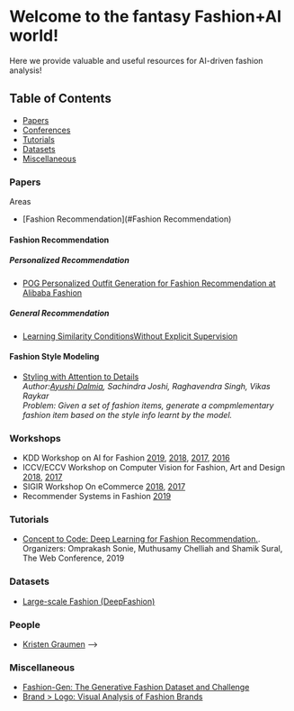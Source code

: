 # Welcome to the fantasy Fashion+AI world!

Here we provide valuable and useful resources for AI-driven fashion analysis!
## Table of Contents

* [Papers](#papers)
* [Conferences](#workshops)
* [Tutorials](#tutorials)
* [Datasets](#datasets)
* [Miscellaneous](#miscellaneous)


### Papers

Areas
* [Fashion Recommendation](#Fashion Recommendation)


#### Fashion Recommendation
##### Personalized Recommendation
  - [POG Personalized Outfit Generation for Fashion Recommendation at Alibaba Fashion](https://arxiv.org/abs/1905.01866)
##### General Recommendation
  - [Learning Similarity ConditionsWithout Explicit Supervision](https://arxiv.org/abs/1908.08589)
  
#### Fashion Style Modeling
  - [Styling with Attention to Details](https://arxiv.org/abs/1905.01866) <br/>
  *Author:[Ayushi Dalmia](https://ayushidalmia.github.io/), Sachindra Joshi, Raghavendra Singh, Vikas Raykar*&nbsp; <br/>
  *Problem: Given a set of fashion items, generate a compmlementary fashion item based on the style info learnt by the model.*
  


### Workshops
* KDD Workshop on AI for Fashion [2019](https://kddfashion2019.mybluemix.net/), [2018](https://kddfashion2018.mybluemix.net/), [2017](https://kddfashion2017.mybluemix.net/), [2016](http://kddfashion2016.mybluemix.net/)
* ICCV/ECCV Workshop on Computer Vision for Fashion, Art and Design [2018](https://sites.google.com/view/eccvfashion/), [2017](https://sites.google.com/zalando.de/cvf-iccv2017/home?authuser=0)
* SIGIR Workshop On eCommerce [2018](https://sigir-ecom.github.io/index.html), [2017](http://sigir-ecom.weebly.com/)
* Recommender Systems in Fashion [2019](https://zalandoresearch.github.io/fashionxrecsys/)

### Tutorials
* [Concept to Code: Deep Learning for Fashion Recommendation.](https://www2019.thewebconf.org/tutorials).        
Organizers: Omprakash Sonie, Muthusamy Chelliah and Shamik Sural, The Web Conference, 2019


### Datasets
* [Large-scale Fashion (DeepFashion)](http://mmlab.ie.cuhk.edu.hk/projects/DeepFashion.html)

### People
* [Kristen Graumen](http://www.cs.utexas.edu/users/grauman/)
-->
### Miscellaneous
- [Fashion-Gen: The Generative Fashion Dataset and Challenge](https://arxiv.org/abs/1806.08317v1)
- [Brand > Logo: Visual Analysis of Fashion Brands](https://arxiv.org/pdf/1810.09941v1.pdf)

